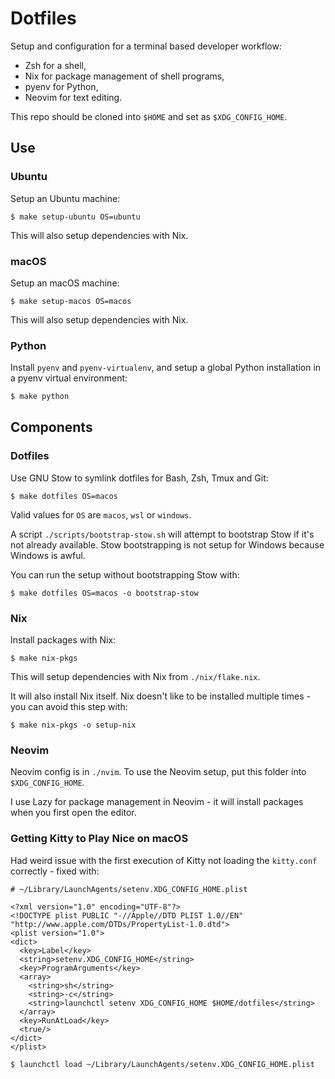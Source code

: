 # Dotfiles

Setup and configuration for a terminal based developer workflow:

- Zsh for a shell,
- Nix for package management of shell programs,
- pyenv for Python,
- Neovim for text editing.

This repo should be cloned into `$HOME` and set as `$XDG_CONFIG_HOME`.

## Use

### Ubuntu

Setup an Ubuntu machine:

```shell-session
$ make setup-ubuntu OS=ubuntu
```

This will also setup dependencies with Nix.

### macOS

Setup an macOS machine:

```shell-session
$ make setup-macos OS=macos
```

This will also setup dependencies with Nix.

### Python

Install `pyenv` and `pyenv-virtualenv`, and setup a global Python installation in a pyenv virtual environment:

```bash
$ make python
```

## Components

### Dotfiles

Use GNU Stow to symlink dotfiles for Bash, Zsh, Tmux and Git:

```shell-session
$ make dotfiles OS=macos
```

Valid values for `OS` are `macos`, `wsl` or `windows`.

A script `./scripts/bootstrap-stow.sh` will attempt to bootstrap Stow if it's not already available. Stow bootstrapping is not setup for Windows because Windows is awful.

You can run the setup without bootstrapping Stow with:

```shell-session
$ make dotfiles OS=macos -o bootstrap-stow
```

### Nix

Install packages with Nix:

```shell-session
$ make nix-pkgs
```

This will setup dependencies with Nix from `./nix/flake.nix`.

It will also install Nix itself. Nix doesn't like to be installed multiple times - you can avoid this step with:

```shell-session
$ make nix-pkgs -o setup-nix
```

### Neovim

Neovim config is in `./nvim`. To use the Neovim setup, put this folder into `$XDG_CONFIG_HOME`.

I use Lazy for package management in Neovim - it will install packages when you first open the editor.

### Getting Kitty to Play Nice on macOS

Had weird issue with the first execution of Kitty not loading the `kitty.conf` correctly - fixed with:

```
# ~/Library/LaunchAgents/setenv.XDG_CONFIG_HOME.plist

<?xml version="1.0" encoding="UTF-8"?>
<!DOCTYPE plist PUBLIC "-//Apple//DTD PLIST 1.0//EN" "http://www.apple.com/DTDs/PropertyList-1.0.dtd">
<plist version="1.0">
<dict>
  <key>Label</key>
  <string>setenv.XDG_CONFIG_HOME</string>
  <key>ProgramArguments</key>
  <array>
    <string>sh</string>
    <string>-c</string>
    <string>launchctl setenv XDG_CONFIG_HOME $HOME/dotfiles</string>
  </array>
  <key>RunAtLoad</key>
  <true/>
</dict>
</plist>

$ launchctl load ~/Library/LaunchAgents/setenv.XDG_CONFIG_HOME.plist
```
